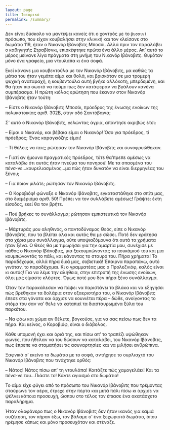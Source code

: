 ```yaml
---
layout: page
title: Ιστορικό
permalink: /summary/
---
```


Δεν είναι δύσκολο να μαντέψει κανείς ότι ο χοντρός με το `βυσσινί` πρόσωπο, που είχαν κουβαλήσει στην κλινική και τον κλείσανε στο δωμάτιο 119, ήταν ο Νικανόρ Ιβάνοβιτς Μποσόι.
Αλλά πριν τον παραλάβει ο καθηγητής Στραβίσνκι, επισκέφτηκε πρώτα ένα άλλο μέρος.
Απ’ αυτό το μέρος μείνανε λίγα πράγματα στη μνήμη του Νικανόρ Ιβάνοβιτς. Θυμόταν μόνο ένα γραφείο, μια ντουλάπα κι ένα σοφά.


Εκεί κάνανε μια κουβεντούλα με τον Νικανόρ Ιβάνοβιτς, μα καθώς τα μάτια του ήταν γεμάτα αίμα και θολά, και βρισκόταν σε μια τρομερή ψυχική αναταραχή, η κουβεντούλα αυτή βγήκε αλλόκοτη, μπερδεμένη, και θα ήταν πιο σωστό να πούμε πως δεν κατάφεραν να βγάλουν κανένα συμπέρασμα.
Η πρώτη κιόλας ερώτηση που έκαναν στον Νικανόρ Ιβάνοβιτς ήταν τούτη:

– Είστε ο Νικανόρ Ιβάνοβιτς Μποσόι, πρόεδρος της ένωσης ενοίκων της πολυκατοικίας αριθ. 302Β, στην οδό Σαντόβαγια;

Σ’ αυτό ο Νικανόρ Ιβάνοβιτς, γελώντας άγρια, απάντησε ακριβώς έτσι:

– Είμαι ο Νικανόρ, και βέβαια είμαι ο Νικανόρ! Όσο για πρόεδρος, τί πρόεδρος; Ένας καραγκιόζης είμαι!

– Τί θέλεις να πεις; ρώτησαν τον Νικανόρ Ιβάνοβιτς και συνοφρυώθηκαν.

– Γιατί αν ήμουνα πραγματικός πρόεδρος, τότε θα’πρεπε αμέσως να καταλάβω ότι αυτός ήταν πνεύμα του πονηρού! Με τα σπασμένα του πένσ-νε…κουρελιασμένος…μα πώς ήταν δυνατόν να είναι διερμηνέας του ξένου;

– Για ποιον μιλάτε; ρώτησαν τον Νικανόρ Ιβάνοβιτς.

– Ο Κοροβιόφ! φώναξε ο Νικανόρ Ιβάνοβιτς, εγκαταστάθηκε στο σπίτι μας, στο διαμέρισμα αριθ. 50! Πρέπει να τον συλλάβετε αμέσως! Γράψτε: έκτη είσοδος, εκεί θα τον βρήτε.

– Πού βρήκες το συνάλλαγμα; ρώτησαν εμπιστευτικά τον Νικανόρ Ιβάνοβιτς.

– Μάρτυράς μου αληθινός, ο παντοδύναμος Θεός, είπε ο Νικανόρ Ιβάνοβιτς, που τα βλέπει όλα και αυτός θα με σώσει. Ποτέ δεν κράτησα στα χέρια μου συνάλλαγμα, ούτε υποψιαζόμουνα ότι αυτά τα χρήματα ήταν ξένα. Ο Θεός θα με τιμωρήσει για την αμαρτία μου, συνέχισε με πάθος ο Νικανόρ Ιβάνοβιτς, μια ξεκουμπώνοντας το πουκάμισό του και μια κουμπώνοντάς το πάλι, και κάνοντας το σταυρό του. Πήρα χρήματα! Το παραδέχομαι, αλλά πήρα δικά μας, σοβιετικά! Έπαιρνα παραπάνω, αυτό γινόταν, το παραδέχομαι. Κι ο γραμματέας μας ο Προλεζνιόφ, καλός είναι κι αυτός! Για να λέμε την αλήθεια, στην επιτροπή της ένωσης ενοίκων, όλοι μας είμαστε κλέφτες. Όμως ποτέ μου δεν πήρα ξένο συνάλλαγμα.

Όταν τον παρακάλεσαν να πάψει να παριστάνει το βλάκα και να εξηγήσει πώς βρέθηκαν τα δολάρια στον εξαεριστήρα του, ο Νικανόρ Ιβάνοβιτς έπεσε στα γόνατα και άρχισε να κουνιέται πέρα – δώθε, ανοίγοντας το στόμα του σαν να’ θελε να καταπιεί τα διασταυρωμένα ξύλα του παρκέτου.

– Να φάω και χώμα αν θέλετε, βογκούσε, για να σας πείσω πως δεν τα πήρα. Και κείνος, ο Κοροβιόφ, είναι ο διάβολος.

Κάθε υπομονή έχει και όριά της, και πίσω απ’ το τραπέζι υψώθηκαν φωνές, που ήθελαν να του δώσουν να καταλάβει, του Νικανόρ Ιβάνοβιτς, πως έπρεπε να σταματήσει τις ασυναρτησίες και να μιλήσει ανθρώπινα.

Ξαφνικά σ’ εκείνο το δωμάτιο με το σοφά, αντήχησε το ουρλιαχτό του Νικανόρ Ιβάνοβιτς που τινάχτηκε ορθός:

– Νάτος! Νάτος πίσω απ’ τη ντουλάπα! Κοιτάξτε πώς χαμογελάει! Και τα πένσ-νε του…Πιάστε το! Κάντε αγιασμό στο δωμάτιο!

Το αίμα είχε φύγει από το πρόσωπο του Νικανόρ Ιβάνοβιτς που τρέμοντας σταύρωνε τον αέρα, έτρεχε στην πόρτα και μετά πάλι πίσω κι άρχισε να ψέλνει κάποια προσευχή, ώσπου στο τέλος τον έπιασε ένα ακατάσχετο παραλήρημα.

Ήταν ολοφάνερο πως  ο Νικανόρ Ιβάνοβιτς δεν ήταν ικανός για καμιά συζήτηση, τον πήραν έξω, τον βάλαμε σ’ ένα ξεχωριστό δωμάτιο, όπου ηρέμησε κάπως και μόνο προσευχόταν και στέναζε.
